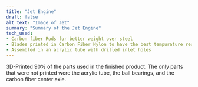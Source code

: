 ```yaml
---
title: "Jet Engine"
draft: false 
alt_text: "Image of Jet"
summary: "Summary of the Jet Engine"
tech_used:
- Carbon fiber Rods for better weight over steel
- Blades printed in Carbon Fiber Nylon to have the best tempurature resistance
- Assembled in an acrylic tube with drilled inlet holes 
---
```




3D-Printed 90% of the parts used in the finished product. The only parts that were not printed were the acrylic tube, the ball bearings, and the carbon fiber center axle. 